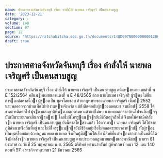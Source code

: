 ```yaml
---
name: ประกาศศาลจังหวัดจันทบุรี เรื่อง คำสั่งให้ นายพล เจริญศรี เป็นคนสาบสูญ
date: '2023-12-21'
category: ง
volume: 140
section: 97
page: 12
source: 'https://ratchakitcha.soc.go.th/documents/140D097N0000000001200.pdf'
draft: true
---
```


# ประกาศศาลจังหวัดจันทบุรี เรื่อง คำสั่งให้ นายพล เจริญศรี เป็นคนสาบสูญ

ประกาศศาลจังหวัดจันทบุรี เรื่อง คําสั่งให้ นายพล เจริญศรี เป็นคนสาบสูญ คดีแพงหมายเลขดําที่ พ E 152/2564 คดีแพงหมายเลขแดงที่ พ E 48/2565 ด้วย นายโกเมศ เจริญศรี ผู้รอง ได้ยื่นคํารองต่อศาลนี้วา ผู้รองเป็น บุตรโดยชอบ ด้วยกฎหมายของนายพล เจริญศรี เมื่อป 2552 นายพลออกจากบ้านเพื่อไปทํางานตางจังหวัด แต่ยังติดต่อกับผู้รองตลอดมา จนเมื่อป 2558 ได้ขาดการติดต่อไป ผู้รองและญาติพี่นองออกตามหาแล้วแต่ไม่พบ นายพลออกจากบ้านไปจนถึงปจจุบันเป็นระยะเวลาเกินกวาหาป โดยไม่มีใครรูแนวายังมีชีวิตอยู่หรือไม่ จึงขอให้ศาลมีคําสั่งวา นายพล เจริญศรี เป็นคนสาบสูญ บัดนี้ศาลไตสวนแล้ว ได้ความวา นายพล เจริญศรี ได้ไปจากภูมิลําเนาหรือถิ่นที่อยู่ และไม่มีใครรูแนวายังมีชีวิตอยู่หรือไม่ตลอดระยะเวลาหาป ทั้งผู้รองเป็นบุตรโดยชอบด้วยกฎหมายของนายพล จึงเป็นผู้มีสวนได้เสีย มีสิทธิยื่นคํารองต่อศาลเป็นคดีนี้ได้ จึงมีคําสั่งวา นายพล เจริญศรี เป็นคนสาบสูญ ตามประมวลกฎหมายแพงและพาณิชย มาตรา 61 ประกาศ ณ วันที่ 25 พฤษภาคม พ.ศ. 2565 ตรีทิพย์ พรพนาทรัพย์ ผู้พิพากษา ้ หนา 12 ่ เลม 140 ตอนที่ 97 ง ราชกิจจานุเบกษา 21 ธันวาคม 2566
